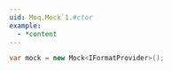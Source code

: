 ```yaml
---
uid: Moq.Mock`1.#ctor
example:
  - *content
---
```

```csharp
var mock = new Mock<IFormatProvider>();
```
